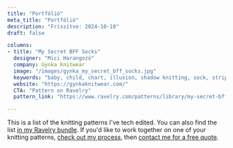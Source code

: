```yaml
---
title: "Portfólió"
meta_title: "Portfólió"
description: "Frissítve: 2024-10-10"
draft: false

columns:
- title: "My Secret BFF Socks"
  designer: "Mici Harangozó"
  company: Gynka Knitwear
  image: "/images/gynka_my_secret_bff_socks.jpg"
  keywords: "baby, child, chart, illusion, shadow knitting, sock, stripes, toddler, toe-up"
  website: "https://gynkaknitwear.com/"
  CTA: "Pattern on Ravelry"
  pattern_link: "https://www.ravelry.com/patterns/library/my-secret-bff-socks"

---
```


This is a list of the knitting patterns I've tech edited. You can also find the list [in my Ravelry bundle](https://ravel.me/adamsarpatki/mte). If you'd like to work together on one of your knitting patterns, [check out my process](/technical-editing/), then [contact me for a free quote](/contact/).

